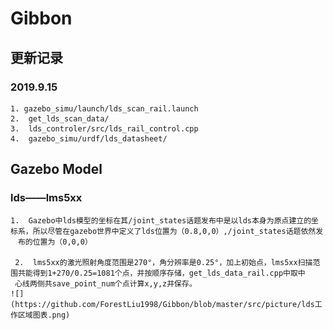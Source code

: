 # Gibbon

## 更新记录

### 2019.9.15
    1. gazebo_simu/launch/lds_scan_rail.launch 
    2.  get_lds_scan_data/
    3.  lds_controler/src/lds_rail_control.cpp
    4.  gazebo_simu/urdf/lds_datasheet/

## Gazebo  Model
   
### lds——lms5xx
    1.  Gazebo中lds模型的坐标在其/joint_states话题发布中是以lds本身为原点建立的坐标系，所以尽管在gazebo世界中定义了lds位置为（0.8,0,0）,/joint_states话题依然发
    　布的位置为（0,0,0）
     
     2.  lms5xx的激光照射角度范围是270°，角分辨率是0.25°，加上初始点，lms5xx扫描范围共能得到1+270/0.25=1081个点，并按顺序存储，get_lds_data_rail.cpp中取中
     心线两侧共save_point_num个点计算x,y,z并保存。
    ![](https://github.com/ForestLiu1998/Gibbon/blob/master/src/picture/lds工作区域图表.png)
